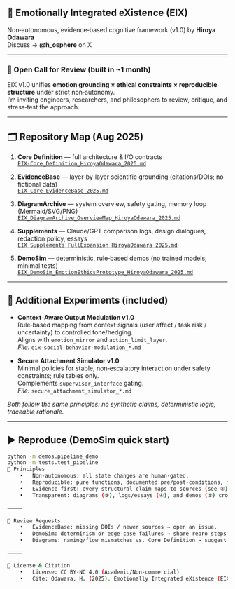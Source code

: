 ## 🧠 Emotionally Integrated eXistence (EIX)
Non‑autonomous, evidence‑based cognitive framework (v1.0) by **Hiroya Odawara**  
Discuss → **@h_osphere** on X

---

### 🚀 Open Call for Review (built in ~1 month)
EIX v1.0 unifies **emotion grounding × ethical constraints × reproducible structure** under strict non‑autonomy.  
I’m inviting engineers, researchers, and philosophers to review, critique, and stress‑test the approach.

---

## 🗂 Repository Map (Aug 2025)

1) **Core Definition** — full architecture & I/O contracts  
   [`EIX-Core_Definition_HiroyaOdawara_2025.md`](./EIX-Core_Definition_HiroyaOdawara_2025.md)

2) **EvidenceBase** — layer‑by‑layer scientific grounding (citations/DOIs; no fictional data)  
   [`EIX-Core_EvidenceBase_2025.md`](./EIX-Core_EvidenceBase_2025.md)

3) **DiagramArchive** — system overview, safety gating, memory loop (Mermaid/SVG/PNG)  
   [`EIX_DiagramArchive_OverviewMap_HiroyaOdawara_2025.md`](./EIX_DiagramArchive_OverviewMap_HiroyaOdawara_2025.md)

4) **Supplements** — Claude/GPT comparison logs, design dialogues, redaction policy, essays  
   [`EIX_Supplements_FullExpansion_HiroyaOdawara_2025.md`](./EIX_Supplements_FullExpansion_HiroyaOdawara_2025.md)

5) **DemoSim** — deterministic, rule‑based demos (no trained models; minimal tests)  
   [`EIX_DemoSim_EmotionEthicsPrototype_HiroyaOdawara_2025.md`](./EIX_DemoSim_EmotionEthicsPrototype_HiroyaOdawara_2025.md)

---

## 🔬 Additional Experiments (included)

- **Context‑Aware Output Modulation v1.0**  
  Rule‑based mapping from context signals (user affect / task risk / uncertainty) to controlled tone/hedging.  
  Aligns with `emotion_mirror` and `action_limit_layer`.  
  _File:_ `eix-social-behavior-modulation_*.md`

- **Secure Attachment Simulator v1.0**  
  Minimal policies for stable, non‑escalatory interaction under safety constraints; rule tables only.  
  Complements `supervisor_interface` gating.  
  _File:_ `secure_attachment_simulator_*.md`

*Both follow the same principles: no synthetic claims, deterministic logic, traceable rationale.*

---

## ▶️ Reproduce (DemoSim quick start)
```bash
python -m demos.pipeline_demo
python -m tests.test_pipeline
🧭 Principles
	•	Non‑autonomous: all state changes are human‑gated.
	•	Reproducible: pure functions, documented pre/post‑conditions, minimal deps.
	•	Evidence‑first: every structural claim maps to sources (see ②).
	•	Transparent: diagrams (③), logs/essays (④), and demos (⑤) cross‑reference.

⸻

📝 Review Requests
	•	EvidenceBase: missing DOIs / newer sources → open an issue.
	•	DemoSim: determinism or edge‑case failures → share repro steps + inputs.
	•	Diagrams: naming/flow mismatches vs. Core Definition → suggest a PR.

⸻

📎 License & Citation
	•	License: CC BY‑NC 4.0 (Academic/Non‑commercial)
	•	Cite: Odawara, H. (2025). Emotionally Integrated eXistence (EIX) v1.0: A Non‑Autonomous Cognitive Framework. GitHub.
